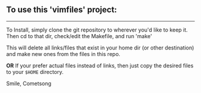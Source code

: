 ## To use this 'vimfiles' project:

-----------------------------------------------------------------  
To Install, simply clone the git repository to wherever you'd like to keep it.
Then cd to that dir, check/edit the Makefile, and run 'make'

This will delete all links/files that exist in your home dir (or other 
destination) and make new ones from the files in this repo.

**OR**
If your prefer actual files instead of links, then just copy the desired files
to your `$HOME` directory.

Smile,
    Cometsong

